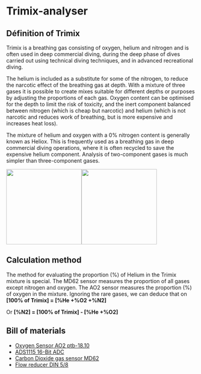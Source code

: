 # Trimix-analyser

## Définition of Trimix

Trimix is a breathing gas consisting of oxygen, helium and nitrogen and is often used in deep commercial diving, during the deep phase of dives carried out using technical diving techniques, and in advanced recreational diving.

The helium is included as a substitute for some of the nitrogen, to reduce the narcotic effect of the breathing gas at depth. With a mixture of three gases it is possible to create mixes suitable for different depths or purposes by adjusting the proportions of each gas. Oxygen content can be optimised for the depth to limit the risk of toxicity, and the inert component balanced between nitrogen (which is cheap but narcotic) and helium (which is not narcotic and reduces work of breathing, but is more expensive and increases heat loss).

The mixture of helium and oxygen with a 0% nitrogen content is generally known as Heliox. This is frequently used as a breathing gas in deep commercial diving operations, where it is often recycled to save the expensive helium component. Analysis of two-component gases is much simpler than three-component gases.

<img src="https://github.com/captainigloo/Trimix-analyzer/blob/master/images/IMCA_Trimix_shoulder_quartered.svg.png" width="200"><img src="https://github.com/captainigloo/Trimix-analyzer/blob/master/images/IMCA_Trimix_shoulder.svg.png" width="200">

## Calculation method

The method for evaluating the proportion (%) of Helium in the Trimix mixture is special. The MD62 sensor measures the proportion of all gases except nitrogen and oxygen. The AO2 sensor measures the proportion (%) of oxygen in the mixture. Ignoring the rare gases, we can deduce that on **[100% of Trimix] = [%He +%O2 +%N2]**

Or  **[%N2] = [100% of Trimix] - [%He +%O2]**


## Bill of materials
- [Oxygen Sensor AO2 ptb-18.10](https://fr.aliexpress.com/item/City-sensor-ao2-ptb-18-10-oxygen-sensor/1258183473.html)
- [ADS1115 16-Bit ADC](https://fr.aliexpress.com/item/ADS1115-ADC-ultra-compact-16-precision-ADC-module-development-board/32309705230.html)
- [Carbon Dioxide gas sensor MD62](https://fr.aliexpress.com/item/heat-conduction-CO2-Carbon-Dioxide-gas-sensor-MD62/32808216273.html)
- [Flow reducer DIN 5/8](https://www.innodive.com/store/analyseurs-o2-et-he-48/reducteur-de-flux-921.html)
